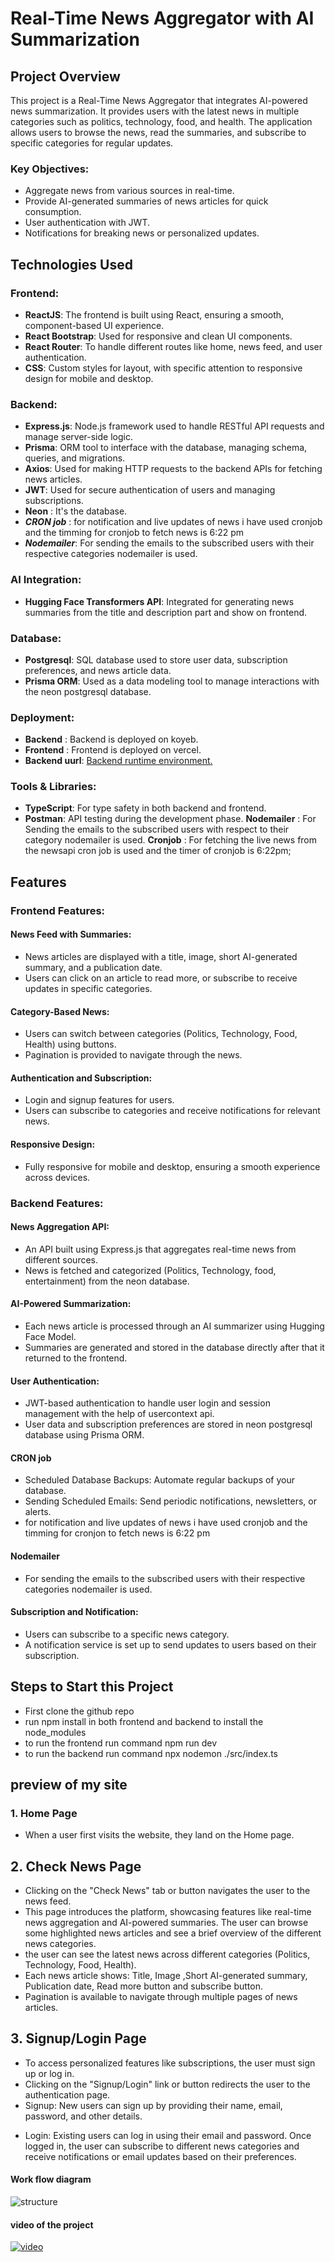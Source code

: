 # Real-Time News Aggregator with AI Summarization

## Project Overview
This project is a Real-Time News Aggregator that integrates AI-powered news summarization. It provides users with the latest news in multiple categories such as politics, technology, food, and health. The application allows users to browse the news, read the summaries, and subscribe to specific categories for regular updates.

### Key Objectives:
- Aggregate news from various sources in real-time.
- Provide AI-generated summaries of news articles for quick consumption.
- User authentication with JWT.
- Notifications for breaking news or personalized updates.

## Technologies Used

### Frontend:
- **ReactJS**: The frontend is built using React, ensuring a smooth, component-based UI experience.
- **React Bootstrap**: Used for responsive and clean UI components.
- **React Router**: To handle different routes like home, news feed, and user authentication.
- **CSS**: Custom styles for layout, with specific attention to responsive design for mobile and desktop.

### Backend:
- **Express.js**: Node.js framework used to handle RESTful API requests and manage server-side logic.
- **Prisma**: ORM tool to interface with the database, managing schema, queries, and migrations.
- **Axios**: Used for making HTTP requests to the backend APIs for fetching news articles.
- **JWT**: Used for secure authentication of users and managing subscriptions.
- **Neon** : It's the database.
- ***CRON job*** : for notification and live updates of news i have used cronjob and the timming for cronjob to fetch news is  6:22 pm 
- ***Nodemailer***:  For sending the emails to the subscribed users with their respective categories nodemailer is used.

### AI Integration:
- **Hugging Face Transformers API**: Integrated for generating news summaries from the title and description part and show on frontend.

### Database:
- **Postgresql**: SQL database used to store user data, subscription preferences, and news article data.
- **Prisma ORM**: Used as a data modeling tool to manage interactions with the neon postgresql database.

### Deployment:
- **Backend** : Backend is deployed on koyeb.
- **Frontend** : Frontend is deployed on vercel.
- **Backend uurl**: [Backend runtime environment.](https://cautious-cynde-dataprojects-0d4a403b.koyeb.app/api/news/news)

### Tools & Libraries:
- **TypeScript**: For type safety in both backend and frontend.
- **Postman**: API testing during the development phase.
  **Nodemailer** : For Sending the emails to the subscribed users with respect to their category nodemailer is used.
  **Cronjob** : For fetching the live news from the newsapi cron job is used and the timer of cronjob is 6:22pm;

## Features

### Frontend Features:

#### News Feed with Summaries:
- News articles are displayed with a title, image, short AI-generated summary, and a publication date.
- Users can click on an article to read more, or subscribe to receive updates in specific categories.

#### Category-Based News:
- Users can switch between categories (Politics, Technology, Food, Health) using buttons.
- Pagination is provided to navigate through the news.

#### Authentication and Subscription:
- Login and signup features for users.
- Users can subscribe to categories and receive notifications for relevant news.

#### Responsive Design:
- Fully responsive for mobile and desktop, ensuring a smooth experience across devices.

### Backend Features:

#### News Aggregation API:
- An API built using Express.js that aggregates real-time news from different sources.
- News is fetched and categorized (Politics, Technology, food, entertainment) from the neon database.

#### AI-Powered Summarization:
- Each news article is processed through an AI summarizer using Hugging Face Model.
- Summaries are generated and stored in the database directly after that it  returned to the frontend.

#### User Authentication:
- JWT-based authentication to handle user login and session management with the help of usercontext api.
- User data and subscription preferences are stored in neon postgresql database using Prisma ORM.

#### CRON job

- Scheduled Database Backups: Automate regular backups of your database.
- Sending Scheduled Emails: Send periodic notifications, newsletters, or alerts.
- for notification and live updates of news i have used cronjob and the timming for cronjon to fetch news is 
6:22 pm 

#### Nodemailer
- For sending the emails to the subscribed users with their respective categories nodemailer is used.

#### Subscription and Notification:
- Users can subscribe to a specific news category.
- A notification service is set up to send updates to users based on their subscription.


## Steps to Start this Project
- First clone the github repo
- run npm install in both frontend and backend to install the node_modules
- to run the frontend run command npm run dev
- to run the backend run command npx nodemon ./src/index.ts

## preview of my site
### 1. Home Page
- When a user first visits the website, they land on the Home page.

## 2. Check News Page
- Clicking on the "Check News" tab or button navigates the user to the news feed.
- This page introduces the platform, showcasing features like real-time news aggregation and AI-powered summaries. The user can browse some highlighted news articles and see a brief overview of the different news categories.
- the user can see the latest news across different categories (Politics, Technology, Food, Health).
- Each news article shows: Title, Image ,Short AI-generated summary, Publication date, Read more button and subscribe button.
- Pagination is available to navigate through multiple pages of news articles.
## 3. Signup/Login Page
- To access personalized features like subscriptions, the user must sign up or log in.
- Clicking on the "Signup/Login" link or button redirects the user to the authentication page.
- Signup: New users can sign up by providing their name, email, password, and other details.
* Login: Existing users can log in using their email and password. Once logged in, the user can subscribe to different news categories and receive notifications or email updates based on their preferences.


#### Work flow diagram

![structure](https://github.com/user-attachments/assets/8e9827fa-4053-4f5c-9ff8-b92a7c38709f)



#### video of the project
[![video](https://github.com/user-attachments/assets/17e8f5b7-400b-467f-a302-e10c63e0d179)](https://drive.google.com/file/d/17OWmLMsJnL1nGn3fhprqJhEyNVTC4_eU/view?usp=sharing)
